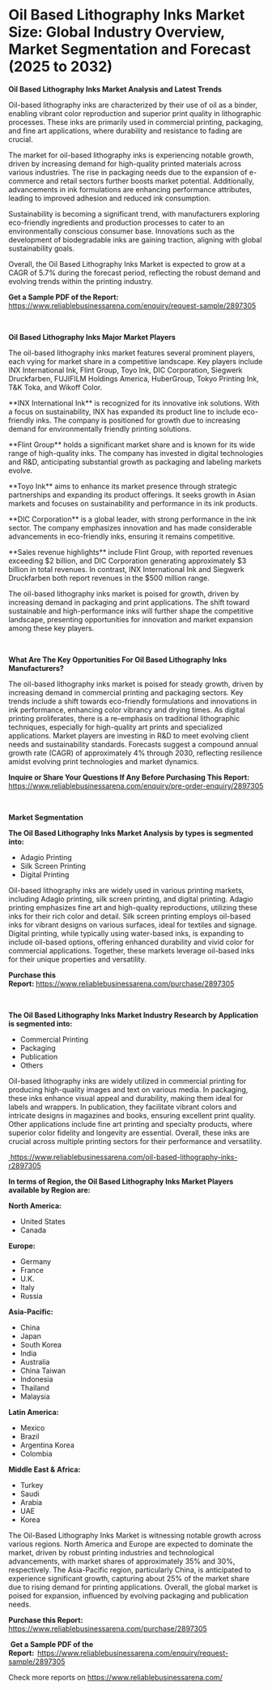 <p><h1>Oil Based Lithography Inks Market Size: Global Industry Overview, Market Segmentation and Forecast (2025 to 2032)</h1></p><p><strong>Oil Based Lithography Inks Market Analysis and Latest Trends</strong></p>
<p><p>Oil-based lithography inks are characterized by their use of oil as a binder, enabling vibrant color reproduction and superior print quality in lithographic processes. These inks are primarily used in commercial printing, packaging, and fine art applications, where durability and resistance to fading are crucial. </p><p>The market for oil-based lithography inks is experiencing notable growth, driven by increasing demand for high-quality printed materials across various industries. The rise in packaging needs due to the expansion of e-commerce and retail sectors further boosts market potential. Additionally, advancements in ink formulations are enhancing performance attributes, leading to improved adhesion and reduced ink consumption.</p><p>Sustainability is becoming a significant trend, with manufacturers exploring eco-friendly ingredients and production processes to cater to an environmentally conscious consumer base. Innovations such as the development of biodegradable inks are gaining traction, aligning with global sustainability goals. </p><p>Overall, the Oil Based Lithography Inks Market is expected to grow at a CAGR of 5.7% during the forecast period, reflecting the robust demand and evolving trends within the printing industry.</p></p>
<p><strong>Get a Sample PDF of the Report:&nbsp;</strong> <a href="https://www.reliablebusinessarena.com/enquiry/request-sample/2897305?utm_campaign=2632&utm_medium=2&utm_source=Github&utm_content=ia&utm_term=15032025&utm_id=oil-based-lithography-inks">https://www.reliablebusinessarena.com/enquiry/request-sample/2897305</a></p>
<p>&nbsp;</p>
<p><strong>Oil Based Lithography Inks Major Market Players</strong></p>
<p><p>The oil-based lithography inks market features several prominent players, each vying for market share in a competitive landscape. Key players include INX International Ink, Flint Group, Toyo Ink, DIC Corporation, Siegwerk Druckfarben, FUJIFILM Holdings America, HuberGroup, Tokyo Printing Ink, T&K Toka, and Wikoff Color.</p><p>**INX International Ink** is recognized for its innovative ink solutions. With a focus on sustainability, INX has expanded its product line to include eco-friendly inks. The company is positioned for growth due to increasing demand for environmentally friendly printing solutions.</p><p>**Flint Group** holds a significant market share and is known for its wide range of high-quality inks. The company has invested in digital technologies and R&D, anticipating substantial growth as packaging and labeling markets evolve. </p><p>**Toyo Ink** aims to enhance its market presence through strategic partnerships and expanding its product offerings. It seeks growth in Asian markets and focuses on sustainability and performance in its ink products.</p><p>**DIC Corporation** is a global leader, with strong performance in the ink sector. The company emphasizes innovation and has made considerable advancements in eco-friendly inks, ensuring it remains competitive.</p><p>**Sales revenue highlights** include Flint Group, with reported revenues exceeding $2 billion, and DIC Corporation generating approximately $3 billion in total revenues. In contrast, INX International Ink and Siegwerk Druckfarben both report revenues in the $500 million range.</p><p>The oil-based lithography inks market is poised for growth, driven by increasing demand in packaging and print applications. The shift toward sustainable and high-performance inks will further shape the competitive landscape, presenting opportunities for innovation and market expansion among these key players.</p></p>
<p>&nbsp;</p>
<p><strong>What Are The Key Opportunities For Oil Based Lithography Inks Manufacturers?</strong></p>
<p><p>The oil-based lithography inks market is poised for steady growth, driven by increasing demand in commercial printing and packaging sectors. Key trends include a shift towards eco-friendly formulations and innovations in ink performance, enhancing color vibrancy and drying times. As digital printing proliferates, there is a re-emphasis on traditional lithographic techniques, especially for high-quality art prints and specialized applications. Market players are investing in R&D to meet evolving client needs and sustainability standards. Forecasts suggest a compound annual growth rate (CAGR) of approximately 4% through 2030, reflecting resilience amidst evolving print technologies and market dynamics.</p></p>
<p><strong>Inquire or Share Your Questions If Any Before Purchasing This Report:</strong> <a href="https://www.reliablebusinessarena.com/enquiry/pre-order-enquiry/2897305?utm_campaign=2632&utm_medium=2&utm_source=Github&utm_content=ia&utm_term=15032025&utm_id=oil-based-lithography-inks">https://www.reliablebusinessarena.com/enquiry/pre-order-enquiry/2897305</a></p>
<p>&nbsp;</p>
<p><strong>Market Segmentation</strong></p>
<p><strong>The Oil Based Lithography Inks Market Analysis by types is segmented into:</strong></p>
<p><ul><li>Adagio Printing</li><li>Silk Screen Printing</li><li>Digital Printing</li></ul></p>
<p><p>Oil-based lithography inks are widely used in various printing markets, including Adagio printing, silk screen printing, and digital printing. Adagio printing emphasizes fine art and high-quality reproductions, utilizing these inks for their rich color and detail. Silk screen printing employs oil-based inks for vibrant designs on various surfaces, ideal for textiles and signage. Digital printing, while typically using water-based inks, is expanding to include oil-based options, offering enhanced durability and vivid color for commercial applications. Together, these markets leverage oil-based inks for their unique properties and versatility.</p></p>
<p><strong>Purchase this Report:&nbsp;</strong><a href="https://www.reliablebusinessarena.com/purchase/2897305?utm_campaign=2632&utm_medium=2&utm_source=Github&utm_content=ia&utm_term=15032025&utm_id=oil-based-lithography-inks">https://www.reliablebusinessarena.com/purchase/2897305</a></p>
<p>&nbsp;</p>
<p><strong>The Oil Based Lithography Inks Market Industry Research by Application is segmented into:</strong></p>
<p><ul><li>Commercial Printing</li><li>Packaging</li><li>Publication</li><li>Others</li></ul></p>
<p><p>Oil-based lithography inks are widely utilized in commercial printing for producing high-quality images and text on various media. In packaging, these inks enhance visual appeal and durability, making them ideal for labels and wrappers. In publication, they facilitate vibrant colors and intricate designs in magazines and books, ensuring excellent print quality. Other applications include fine art printing and specialty products, where superior color fidelity and longevity are essential. Overall, these inks are crucial across multiple printing sectors for their performance and versatility.</p></p>
<p><a href="https://www.reliablebusinessarena.com/oil-based-lithography-inks-r2897305?utm_campaign=2632&utm_medium=2&utm_source=Github&utm_content=ia&utm_term=15032025&utm_id=oil-based-lithography-inks">&nbsp;https://www.reliablebusinessarena.com/oil-based-lithography-inks-r2897305</a></p>
<p><strong>In terms of Region, the Oil Based Lithography Inks Market Players available by Region are:</strong></p>
<p>
    <p> <strong> North America: </strong>
        <ul>
            <li>United States</li>
            <li>Canada</li>
        </ul>
        </p> 
    <p> <strong> Europe: </strong>
        <ul>
            <li>Germany</li>
            <li>France</li>
            <li>U.K.</li>
            <li>Italy</li>
            <li>Russia</li>
        </ul>
        </p> 
    <p> <strong> Asia-Pacific: </strong>
        <ul>
            <li>China</li>
            <li>Japan</li>
            <li>South Korea</li>
            <li>India</li>
            <li>Australia</li>
            <li>China Taiwan</li>
            <li>Indonesia</li>
            <li>Thailand</li>
            <li>Malaysia</li>
        </ul>
        </p> 
    <p> <strong> Latin America: </strong>
        <ul>
            <li>Mexico</li>
            <li>Brazil</li>
            <li>Argentina Korea</li>
            <li>Colombia</li>
        </ul>
        </p> 
    <p> <strong> Middle East & Africa: </strong>
        <ul>
            <li>Turkey</li>
            <li>Saudi</li>
            <li>Arabia</li>
            <li>UAE</li>
            <li>Korea</li>
        </ul>
    </p>
    </p>
<p><p>The Oil-Based Lithography Inks Market is witnessing notable growth across various regions. North America and Europe are expected to dominate the market, driven by robust printing industries and technological advancements, with market shares of approximately 35% and 30%, respectively. The Asia-Pacific region, particularly China, is anticipated to experience significant growth, capturing about 25% of the market share due to rising demand for printing applications. Overall, the global market is poised for expansion, influenced by evolving packaging and publication needs.</p></p>
<p><strong>Purchase this Report: </strong><a href="https://www.reliablebusinessarena.com/purchase/2897305?utm_campaign=2632&utm_medium=2&utm_source=Github&utm_content=ia&utm_term=15032025&utm_id=oil-based-lithography-inks">https://www.reliablebusinessarena.com/purchase/2897305</a></p>
<p>&nbsp;<strong>Get a Sample PDF of the Report:&nbsp;&nbsp;</strong><a href="https://www.reliablebusinessarena.com/enquiry/request-sample/2897305?utm_campaign=2632&utm_medium=2&utm_source=Github&utm_content=ia&utm_term=15032025&utm_id=oil-based-lithography-inks">https://www.reliablebusinessarena.com/enquiry/request-sample/2897305</a></p>
<p><strong></strong></p>
<p>Check more reports on <a href="https://www.reliablebusinessarena.com/?utm_campaign=2632&utm_medium=2&utm_source=Github&utm_content=ia&utm_term=15032025&utm_id=oil-based-lithography-inks">https://www.reliablebusinessarena.com/</a></p>